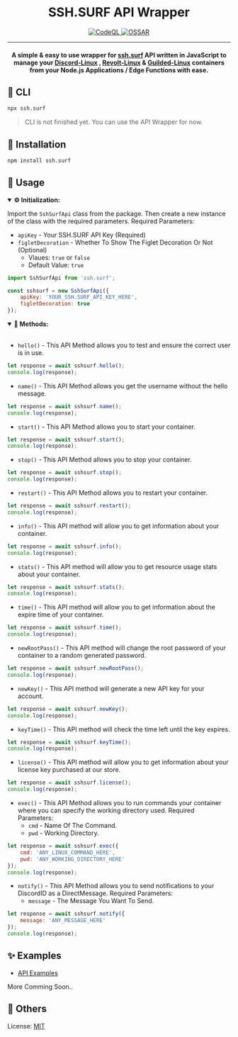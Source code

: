 <h1 align="center">SSH.SURF API Wrapper</h1>

<p align="center">
<a href="https://github.com/itskdhere/ssh.surf/actions/workflows/codeql.yml" title="CodeQL">
<img alt="CodeQL" src="https://github.com/itskdhere/ssh.surf/actions/workflows/codeql.yml/badge.svg">
</a>
<a href="https://github.com/itskdhere/ssh.surf/actions/workflows/ossar.yml" title="OSSAR">
<img alt="OSSAR" src="https://github.com/itskdhere/ssh.surf/actions/workflows/ossar.yml/badge.svg">
</a>
<!-- <a href="https://github.com/itskdhere/ssh.surf/actions/workflows/npm-publish.yml" title="Node.js Package">
<img alt="Node.js Package" src="https://github.com/itskdhere/ssh.surf/actions/workflows/npm-publish.yml/badge.svg">
</a> -->
</p>

<hr>

<h4 align="center">
A simple & easy to use wrapper for <a href="https://ssh.surf">ssh.surf</a> API written in JavaScript to manage your <a href="https://discord-linux.com/">Discord-Linux</a> , <a href="https://revolt-linux.com/">Revolt-Linux</a> & <a href="https://guilded-linux.com/">Guilded-Linux</a> containers from your Node.js Applications / Edge Functions with ease.
</h4>


<h2>🔮 CLI</h2>

```bash
npx ssh.surf
```
> CLI is not finished yet. You can use the API Wrapper for now.


<h2>🥏 Installation</h2>

```bash
npm install ssh.surf
```

<h2>🧵 Usage</h2>

<details open>
<summary><b>⚙ Initialization:</b></summary>

Import the `SshSurfApi` class from the package. Then create a new instance of the class with the required parameters. Required Parameters:
- `apiKey` - Your SSH.SURF API Key (Required)
- `figletDecoration` - Whether To Show The Figlet Decoration Or Not (Optional)
    - Vlaues: `true` or `false`
    - Default Value: `true`

```js
import SshSurfApi from 'ssh.surf';

const sshsurf = new SshSurfApi({
    apiKey: 'YOUR_SSH.SURF_API_KEY_HERE',
    figletDecoration: true 
});
```
</details>

<details open>
<summary><b>📡 Methods:</b></summary>
<br>

- `hello()` - This API Method allows you to test and ensure the correct user is in use.
```js
let response = await sshsurf.hello();
console.log(response);
```

- `name()` - This API Method allows you get the username without the hello message.
```js
let response = await sshsurf.name();
console.log(response);
```

- `start()` - This API Method allows you to start your container.
```js
let response = await sshsurf.start();
console.log(response);
```

- `stop()` - This API Method allows you to stop your container.
```js
let response = await sshsurf.stop();
console.log(response);
```

- `restart()` - This API Method allows you to restart your container.
```js
let response = await sshsurf.restart();
console.log(response);
```

- `info()` - This API method will allow you to get information about your container.
```js
let response = await sshsurf.info();
console.log(response);
```

- `stats()` - This API method will allow you to get resource usage stats about your container.
```js
let response = await sshsurf.stats();
console.log(response);
```

- `time()` - This API method will allow you to get information about the expire time of your container.
```js
let response = await sshsurf.time();
console.log(response);
```

- `newRootPass()` - This API method will change the root password of your container to a random generated password.
```js
let response = await sshsurf.newRootPass();
console.log(response);
```

- `newKey()` - This API method will generate a new API key for your account.
```js
let response = await sshsurf.newKey();
console.log(response);
```

- `keyTime()` - This API method will check the time left until the key expires.
```js
let response = await sshsurf.keyTime();
console.log(response);
```

- `license()` - This API method will allow you to get information about your license key purchased at our store.
```js
let response = await sshsurf.license();
console.log(response);
```

- `exec()` - This API Method allows you to run commands your container where you can specify the working directory used. Required Parameters:
    - `cmd` - Name Of The Command.
    - `pwd` - Working Directory.
```js
let response = await sshsurf.exec({
    cmd: 'ANY_LINUX_COMMAND_HERE',
    pwd: 'ANY_WORKING_DIRECTORY_HERE'
});
console.log(response);
```

- `notify()` - This API Method allows you to send notifications to your DiscordID as a DirectMessage. Required Parameters:
    - `message` - The Message You Want To Send.
```js
let response = await sshsurf.notify({
    message: 'ANY_MESSAGE_HERE'
});
console.log(response);
```

</details>


<h2>✨ Examples</h2>

- [API Examples](https://github.com/itskdhere/ssh.surf-api-examples)

More Comming Soon..

<h2>📰 Others</h2>

License: <a href="https://github.com/itskdhere/ssh.surf/blob/main/LICENSE">MIT</a>
